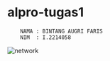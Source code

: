# alpro-tugas1

        NAMA : BINTANG AUGRI FARIS
        NIM  : I.2214058

       
![network](https://user-images.githubusercontent.com/116374447/197867818-5cc2eec8-84f8-4c27-beeb-897300858af0.jpg)
